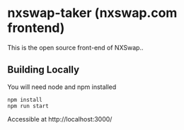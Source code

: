 # nxswap-taker (nxswap.com frontend)

This is the open source front-end of NXSwap..

## Building Locally

You will need node and npm installed

```
npm install
npm run start
```

Accessible at http://localhost:3000/